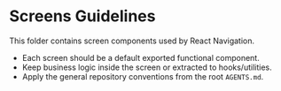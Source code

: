 # Screens Guidelines

This folder contains screen components used by React Navigation.

- Each screen should be a default exported functional component.
- Keep business logic inside the screen or extracted to hooks/utilities.
- Apply the general repository conventions from the root `AGENTS.md`.
